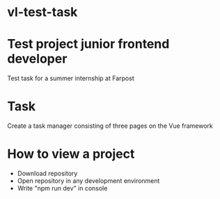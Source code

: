# vl-test-task

<h1> Test project junior frontend developer </h1>
Test task for a summer internship at Farpost

<h1> Task </h1>
Create a task manager consisting of three pages on the Vue framework

<h1> How to view a project </h1>
<ul>
     <li> Download repository
     <li> Open repository in any development environment
     <li> Write "npm run dev" in console 

</ul>
